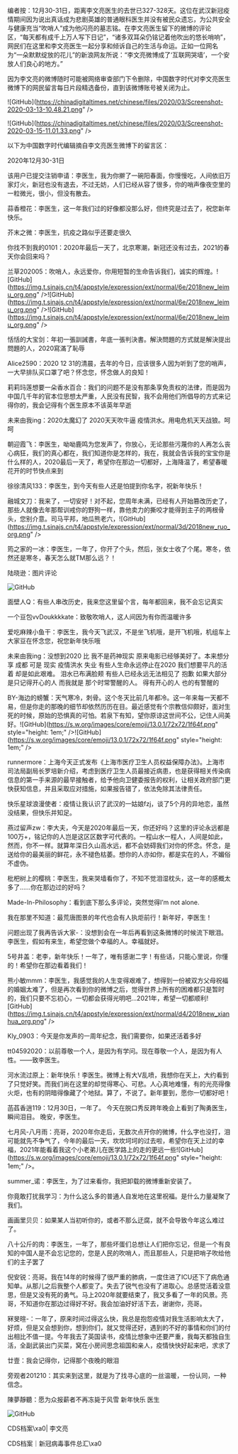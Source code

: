 编者按：12月30-31日，距离李文亮医生的去世已327-328天。这位在武汉新冠疫情期间因为说出真话成为悲剧英雄的普通眼科医生并没有被民众遗忘，为公共安全与健康充当“吹哨人”成为他闪亮的墓志铭。在李文亮医生留下的微博的评论区，“每天都有成千上万人写下日记”，“诸多双耳朵仍铭记着他吹出的悠长哨响”，网民们在这里和李文亮医生一起分享和倾诉自己的生活与命运。正如一位网名为“一朵默默绽放的花儿”的新浪网友所说：“李文亮微博成了‘互联网哭墙’，一个安放人们良心的地方。”

因为李文亮的微博随时可能被网络审查部门下令删除，中国数字时代对李文亮医生微博下的网民留言每日片段精选备份，直到该微博账号被关闭为止。

![GitHub](https://chinadigitaltimes.net/chinese/files/2020/03/Screenshot-2020-03-13-10.48.21.png" />

![GitHub](https://chinadigitaltimes.net/chinese/files/2020/03/Screenshot-2020-03-15-11.01.33.png" />

以下为中国数字时代编辑摘自李文亮医生微博下的留言区：

2020年12月30-31日

该用户已提交注销申请：李医生，我为你擀了一碗阳春面，你慢慢吃，人间依旧万家灯火，新冠也没有退去，不过无妨，人们已经从容了很多，你的哨声像夜空里的一粒微光，很小，但没有散去。

蒜香橙花：李医生，这一年我们过的好像都没那么好，但终究是过去了，祝您新年快乐。

芥末之微：李医生，抗疫之路似乎还要走很久

你找不到我的0101：2020年最后一天了，北京寒潮，新冠还没有过去，2021的春天你会回来吗？

兰草202005：吹哨人，永远爱你，你用短暂的生命告诉我们，诚实的辉煌。![GitHub](https://img.t.sinajs.cn/t4/appstyle/expression/ext/normal/6e/2018new_leimu_org.png" />![GitHub](https://img.t.sinajs.cn/t4/appstyle/expression/ext/normal/6e/2018new_leimu_org.png" />![GitHub](https://img.t.sinajs.cn/t4/appstyle/expression/ext/normal/6e/2018new_leimu_org.png" />

恬恬的大宝剑：年初一張訓誡書，年底一張判決書。解決問題的方式就是解決提出問題的人，2020寫滿了恥辱

Alice2590：2020 12 31的清晨，去年的今日，应该很多人因为听到了您的哨声，一大早排队买口罩了吧？怀念您，怀念做人的良知！

莉莉玛莲想要一朵香水百合：我们的问题不是没有那条享免责权的法律，而是因为中国几千年的官本位思想太严重，人民没有民智，我不会用他们所倡导的方式来记得你的，我会记得有个医生原本不该英年早逝

未来由我ing：2020太魔幻了 2020天天吹牛逼 疫情洪水。用电危机天天战狼。呵呵

朝迎霞飞：李医生，呦呦鹿鸣为您发声了，你放心，无论那些污蔑你的人再怎么丧心病狂，我们的真心都在，我们知道你是怎样的，我在，我就会告诉我的宝宝你是什么样的人，2020最后一天了，希望你在那边一切都好，上海降温了，希望春暖花开的时节快点来到

徐徐清风133：李医生，到今天有些人还是怕提到你名字，祝新年快乐！

融城文刀：我来了，一切安好！对不起，您周年未满，已经有人开始篡改历史了，那些人就像去年那帮训戒你的野狗一样，靠他卖力的撕咬才能得到主子的两根骨头，您别介意。司马平邦，地瓜熊老六，![GitHub](https://img.t.sinajs.cn/t4/appstyle/expression/ext/normal/3d/2018new_ruo_org.png" />

筠之家的一冰：李医生，一年了，你开了个头，然后，张女士收了个尾。寒冬，依然还是寒冬，春天怎么就TM那么远？！

陆晓逊：图片评论 

![GitHub](https://chinadigitaltimes.net/chinese/files/2020/12/image-1609374256090.png)

面壁人Q：有些人串改历史，我来您这里留个言，每年都回来，我不会忘记真实

一个豆包vvDoukkkkate：致敬吹哨人，这人间因为有你而温暖许多

爱吃麻辣小鱼干：李医生，我今天飞武汉，不是坐飞机哦，是开飞机哦，机组车上大家豆在怀念您，祝您新年快乐哦

未来由我ing：没想到2020 比 我不是药神现实 原来电影已经够美好了。本来想分享 成都 可是 现实 疫情洪水 失业 有些人生命永远停止在2020 我们想要平凡的活着 却是如此艰难。 泪水已布满脸颊 有些人已经永远无法相见了 抱歉 如果大部分是只记得开心的人 而我就是 那个时常警醒的人。 得有开心的人 也的有警醒的

BY-海边的螃蟹：天气寒冷，刺骨。这个冬天比前几年都冷。这一年来每一天都不易，但是你走的那晚的细节却依然历历在目。最近感觉有个宗教信仰颇好，面对生死的时候，原始的恐惧真的可怕。若泉下有知，望你原谅这世间不公，记住人间美好。![GitHub](https://s.w.org/images/core/emoji/13.0.1/72x72/1f64f.png" style="height: 1em;" />![GitHub](https://s.w.org/images/core/emoji/13.0.1/72x72/1f64f.png" style="height: 1em;" />

runnermore：上海今天正式发布《上海市医疗卫生人员权益保障办法》。上海市司法局副局长罗培新介绍，考虑到医疗卫生人员最接近病患，也是获得相关传染病信息的第一手来源的最早接触者，给予他向卫健委报告的权利，让相关政府部门更快获知信息，并且采取应对措施，如果报告错了，依法免除其法律责任。

快乐星球浪漫使者：疫情让我认识了武汉的一姑娘fzj，谈了5个月的异地恋，虽然没结果，但快乐并知足。

燕过留声zw：李大夫，今天是2020年最后一天，你还好吗？这里的评论永远都是100万+，铭记你的人岂是这区区数字可代表的。一程山水一程人，人间是如此，然而，你不一样。就算年深日久山高水远，都不会妨碍我们对你的怀念。怀念，是送给你的最美丽的鲜花，永不褪色枯萎。想你的人亦如你，都是实在的人，不媚俗不虚伪。

枇杷树上的樱桃：李医生，我来哭墙看你了，不知不觉泪湿枕头，这一年的感概太多了……你在那边过的好吗？

Made-In-Philosophy：看到底下那么多评论，突然觉得I’m not alone.

我在那里不知道：最荒唐图景的年代也会有人执炬前行！新年好，李医生！

问题出现了我再告诉大家-：没想到会在一年后再看到这条微博的时候流下眼泪。李医生，假如有来生，希望您做个幸福的人。幸福就好。

5号井盖：老李，新年快乐！一年了，唯有感谢二字！有些话，只能心里说，你懂的！希望你在那边看着我们！

熊小敏mmm：李医生，我感觉我的人生变得艰难了，想得到一份被双方父母祝福的婚姻太难了，但是再次看到你的微博之后，觉得世界上所有的困难都只是暂时的，我们只要不忘初心，一切都会获得光明吧…2021年，希望一切都顺利![GitHub](https://img.t.sinajs.cn/t4/appstyle/expression/ext/normal/d4/2018new_xianhua_org.png" />

Kly_0903：今天是你发声的一周年纪念，我们需要你，如果还活着多好

tt04592020：以前尊敬一个人，是因为有学问。现在尊敬一个人，是因为有人性。——致李医生。 

河水流过原上：新年快乐！李医生。微博上有大V乱喷，我想你在天上，大约看到了只觉好笑。而我们尚在这里的却觉得寒心、可悲。人心真地难懂，有的光亮得像火炬，也有的阴暗得像藏了个地狱。算了，不说了。新年要到，愿你一切都好吧！

菡萏香逍119：12月30日，一年了。 今天在脱口秀反跨年晚会上看到了陶勇医生，瞬间泪目。 晚安，李医生。



七月风-八月雨：亮哥，2020年你走后，无数次点开你的微博，什么字也没打，泪可能就先不争气了，今年的最后一天，坎坎坷坷的过去啦，希望你在天上过的幸福，2021年能看着我这个小老弟儿在医学路上的走的更远一些![GitHub](https://s.w.org/images/core/emoji/13.0.1/72x72/1f64f.png" style="height: 1em;" />。

summer_诺：李医生，为了过来看你，我把卸载的微博重新安装了。

你竟敢打扰我学习：为什么这么多的普通人自发地在这里祝福。是什么力量凝聚了我们。

画画里贝贝：如果某人当初听你的，或者不那么迂腐，就不会导致今年这么难过了。

八十公斤的肉：李医生，一年了，那些坏蛋们总想让人们把你忘记，但是一个有良知的中国人是不会忘记您的，您是人民的吹哨人，而且那些人，只是把哨子吹给他们的主子罢了

倪安锐：亮哥。我在14年的时候得了很严重的肺病，一度住进了ICU还下了病危通知单。从那儿之后我整个人都变了。失去了锐气也没有了进取心。总感觉活着没意思，但是又没有死的勇气。马上2020年就要结束了，我又多看了一年的风景。亮哥，不知道你在那边过得好不好。我会加油好好活下去，谢谢你，亮哥。

冧旻暄-：一年了，原来时间过得这么快，我总是抱怨疫情对我生活影响太大了，好烦，但是又会想到你，想到你们，就又觉得还好，遇到的不好的事情和你们的付出相比不值一提。今年我去了英国读书，疫情比想象中还要严重，我每天都独自生活，全副武装出门买菜，窝在小房间思念祖国和亲人，疫情快快好起来吧，求求了

廿壹：我会记得你，记得那个夜晚的眼泪

旁观者201210：其实来到这里，就是为了找寻心底的一丝温暖，一份认同，一种信念。

陳夢靜聽：愿为众报薪者不再冻毙于风雪 新年快乐 医生



![GitHub](https://chinadigitaltimes.net/chinese/files/2020/03/37-150x150.jpg)

CDS档案\xa0| 李文亮

CDS档案｜新冠病毒事件总汇\xa0



